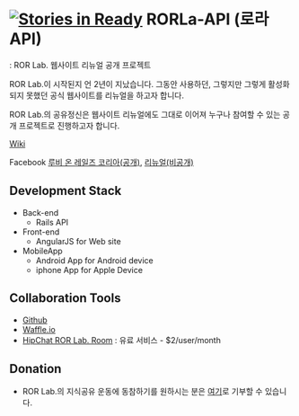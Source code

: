 [![Stories in Ready](https://badge.waffle.io/RORLabNew/rorla_api.png?label=ready)](https://waffle.io/RORLabNew/rorla_api)
RORLa-API (로라 API)
=======

: ROR Lab. 웹사이트 리뉴얼 공개 프로젝트

ROR Lab.이 시작된지 언 2년이 지났습니다. 그동안 사용하던, 그렇지만 그렇게 활성화 되지 못했던 공식 웹사이트를 리뉴얼을 하고자 합니다.

ROR Lab.의 공유정신은 웹사이트 리뉴얼에도 그대로 이어져 누구나 참여할 수 있는 공개 프로젝트로 진행하고자 합니다.

[Wiki](https://github.com/RORLabNew/rorla_api/wiki)

Facebook [루비 온 레일즈 코리아(공개)](https://www.facebook.com/groups/rubyonrailskorea), [리뉴얼(비공개)](https://www.facebook.com/groups/rorlabrenewal)

Development Stack
-------

* Back-end
  *  Rails API
* Front-end
  * AngularJS for Web site
* MobileApp
  * Android App for Android device
  * iphone App for Apple Device


Collaboration Tools
------

* [Github](https://github.com/RORLabNew/rorla_api)
* [Waffle.io](https://waffle.io/RORLabNew/rorla_api)
* [HipChat ROR Lab. Room](http://rorlab.hipchat.com) : 유료 서비스 - $2/user/month

Donation
------
* ROR Lab.의 지식공유 운동에 동참하기를 원하시는 분은 [여기](https://www.paypal.com/cgi-bin/webscr?cmd=_donations&business=donate%40rorlab%2eorg&lc=KR&item_name=ROR%20Lab%2e&item_number=1&currency_code=USD&bn=PP%2dDonationsBF%3abtn_donateCC_LG%2egif%3aNonHosted)로 기부할 수 있습니다.

